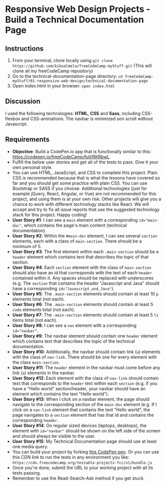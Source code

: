 # Responsive Web Design Projects - Build a Technical Documentation Page

## Instructions
1. From your terminal, clone locally using `git clone https://github.com/kikoalmela/freeCodeCamp-myStuff.git` (This will clone all my freeCodeCamp repository)
2. Go to the technical-documentation-page directory: `cd freeCodeCamp-myStuff/01-responsive-web-design/technical-documentation-page`
3. Open index.html in your browser: `open index.html`


## Discussion
I used the following technologies: **HTML**, **CSS** and **Sass**, including CSS-flexbox and CSS-animations. The navbar is minimized son scroll without Javascript.

## Requirements
- **Objective**: Build a CodePen.io app that is functionally similar to this: https://codepen.io/freeCodeCamp/full/RKRbwL.
- Fulfill the below user stories and get all of the tests to pass. Give it your own personal style.
- You can use HTML, JavaScript, and CSS to complete this project. Plain CSS is recommended because that is what the lessons have covered so far and you should get some practice with plain CSS. You can use Bootstrap or SASS if you choose. Additional technologies (just for example jQuery, React, Angular, or Vue) are not recommended for this project, and using them is at your own risk. Other projects will give you a chance to work with different technology stacks like React. We will accept and try to fix all issue reports that use the suggested technology stack for this project. Happy coding!
- **User Story #1**: I can see a `main` element with a corresponding `id="main-doc"`, which contains the page's main content (technical documentation).
- **User Story #2**: Within the `#main-doc` element, I can see several `section` elements, each with a class of `main-section`. There should be a minimum of 5.
- **User Story #3**: The first element within each `.main-section` should be a `header` element which contains text that describes the topic of that section.
- **User Story #4**: Each `section` element with the class of `main-section` should also have an id that corresponds with the text of each `header` contained within it. Any spaces should be replaced with underscores (e.g. The `section` that contains the header "Javascript and Java" should have a corresponding `id="Javascript_and_Java"`).
- **User Story #5**: The `.main-section` elements should contain at least 10 `p` elements total (not each).
- **User Story #6**: The `.main-section` elements should contain at least 5 `code` elements total (not each).
- **User Story #7**: The `.main-section` elements should contain at least 5 `li` items total (not each).
- **User Story #8**: I can see a `nav` element with a corresponding `id="navbar"`.
- **User Story #9**: The navbar element should contain one `header` element which contains text that describes the topic of the technical documentation.
- **User Story #10**: Additionally, the navbar should contain link (`a`) elements with the class of `nav-link`. There should be one for every element with the class `main-section`.
- **User Story #11**: The `header` element in the navbar must come before any link (`a`) elements in the navbar.
- **User Story #12**: Each element with the class of `nav-link` should contain text that corresponds to the `header` text within each `section` (e.g. if you have a "Hello world" section/header, your navbar should have an element which contains the text "Hello world").
- **User Story #13**: When I click on a navbar element, the page should navigate to the corresponding section of the `main-doc` element (e.g. If I click on a `nav-link` element that contains the text "Hello world", the page navigates to a `section` element that has that id and contains the corresponding `header`.
- **User Story #14**: On regular sized devices (laptops, desktops), the element with `id="navbar"` should be shown on the left side of the screen and should always be visible to the user.
- **User Story #15**: My Technical Documentation page should use at least one media query.
- You can build your project by forking [this CodePen pen](http://codepen.io/freeCodeCamp/pen/MJjpwO). Or you can use this CDN link to run the tests in any environment you like: `https://cdn.freecodecamp.org/testable-projects-fcc/v1/bundle.js`
- Once you're done, submit the URL to your working project with all its tests passing.
- Remember to use the Read-Search-Ask method if you get stuck.